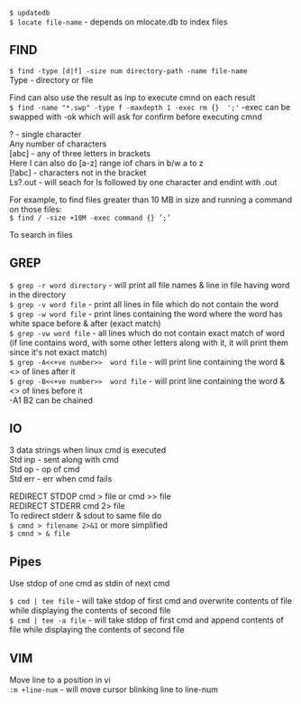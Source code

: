 `$ updatedb`  
`$ locate file-name` - depends on mlocate.db to index files  

## FIND
`$ find -type [d|f] -size num directory-path -name file-name`  
Type - directory or file   

Find can also use the result as inp to execute cmnd on each result  
`$ find -name "*.swp" -type f -maxdepth 1 -exec rm {}  ';'`
         -exec can be swapped with -ok which will ask for confirm before executing cmnd

? - single character  
Any number of characters  
[abc] - any of three letters in brackets  
Here I can also do [a-z]  range iof chars in b/w a to z  
[!abc] - characters not in the bracket  
Ls?.out - will seach for ls followed by one character and endint with .out  

For example, to find files greater than 10 MB in size and running a command on those files:  
`$ find / -size +10M -exec command {} ’;’`



To search in files  
## GREP
`$ grep -r word directory` - will print all file names & line in file having word in the directory  
`$ grep -v word file` - print all lines in file which do not contain the word  
`$ grep -w word file` - print lines containing the word where the word has white space before & after (exact match)  
`$ grep -vw word file` - all lines which do not contain exact match of word (if line contains word, with some other letters along with it, it will print them since it's not exact match)    
`$ grep -A<<+ve number>>  word file` - will print line containing the word & <<number>> of  lines after it  
`$ grep -B<<+ve number>>  word file` - will print line containing the word & <<number>> of  lines before it  
 -A1 B2 can be chained

## IO
3 data strings when linux cmd is executed  
Std inp - sent along with cmd  
Std op - op of cmd  
Std err - err when cmd fails  

REDIRECT STDOP cmd > file or cmd >> file  
REDIRECT STDERR cmd 2>  file  
To redirect stderr & sdout to same file do  
`$ cmnd > filename 2>&1` or more simplified  
`$ cmnd > & file`

## Pipes
Use stdop of one cmd as stdin of next cmd

`$ cmd | tee file` - will take stdop of first cmd and overwrite contents of file while displaying the contents of second file  
`$ cmd | tee -a file` - will take stdop of first cmd and append contents of file while displaying the contents of second file  

## VIM
Move line to a position in vi  
`:m +line-num` - will move cursor blinking line to line-num
